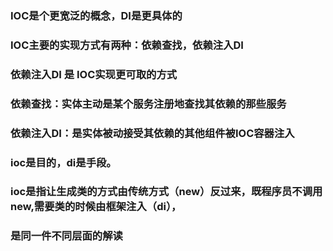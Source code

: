 ### IOC是个更宽泛的概念，DI是更具体的
### IOC主要的实现方式有两种：依赖查找，依赖注入DI
### 依赖注入DI 是 IOC实现更可取的方式

### 依赖查找：实体主动是某个服务注册地查找其依赖的那些服务 
### 依赖注入DI：是实体被动接受其依赖的其他组件被IOC容器注入


### ioc是目的，di是手段。
### ioc是指让生成类的方式由传统方式（new）反过来，既程序员不调用new,需要类的时候由框架注入（di），
### 是同一件不同层面的解读
